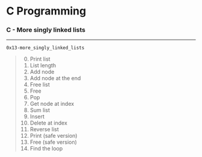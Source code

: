 # C Programming
### C - More singly linked lists
---
`0x13-more_singly_linked_lists`
> 0. Print list
> 1. List length
> 2. Add node
> 3. Add node at the end
> 4. Free list
> 5. Free
> 6. Pop
> 7. Get node at index
> 8. Sum list
> 9. Insert
> 10. Delete at index
> 11. Reverse list
> 12. Print (safe version)
> 13. Free (safe version)
> 14. Find the loop
